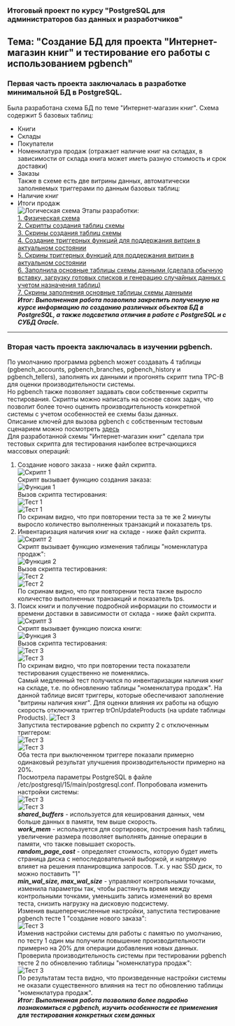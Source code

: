 ### Итоговый проект по курсу "PostgreSQL для администраторов баз данных и разработчиков" ###  
## Тема: "Создание БД для проекта "Интернет-магазин книг" и тестирование его работы с использованием pgbench" ##   
### Первая часть проекта заключалась в разработке минимальной БД в PostgreSQL. ###   
Была разработана схема БД по теме "Интернет-магазин книг". Схема содержит 5 базовых таблиц:  
 - Книги  
 - Склады  
 - Покупатели  
 - Номенклатура продаж (отражает наличие книг на складах, в зависимости от склада книга может иметь разную стоимость и срок доставки)   
 - Заказы   
Также в схеме есть две витрины данных, автоматически заполняемых триггерами по данным базовых таблиц:  
 - Наличие книг  
 - Итоги продаж  
![Логическая схема](/Scripts/Schema_log.jpg)
Этапы разработки:   
[1. Физическая схема](https://github.com/mkalinichenko2023/otus_project/tree/main/Scripts/Schema_fiz.jpg)   
[2. Скрипты создания таблиц схемы](https://github.com/mkalinichenko2023/otus_project/tree/main/Scripts/Create%20DB%20script.txt)   
[3. Скрины создания таблиц схемы](https://github.com/mkalinichenko2023/otus_project/tree/main/Screens/Create%20DB%20screens.md)   
[4. Создание триггерных функций для поддержания витрин в актуальном состоянии](https://github.com/mkalinichenko2023/otus_project/tree/main/Scripts/Add%20functions.txt)   
[5. Скрины триггерных функций для поддержания витрин в актуальном состоянии](https://github.com/mkalinichenko2023/otus_project/tree/main/Screens/Create%20DopFunc.md)   
[6. Заполнила основные таблицы схемы данными (сделала обычную вставку, загрузку готовых списков и генерацию случайных данных с учетом назначения таблиц)](https://github.com/mkalinichenko2023/otus_project/tree/main/Scripts/Load%20data.txt)   
[7. Скрины заполнения основные таблицы схемы данными](https://github.com/mkalinichenko2023/otus_project/tree/main/Screens/Create%20LoadData.md)   
***Итог: Выполненная работа позволила закрепить полученную на курсе информацию по созданию различных объектов БД в PostgreSQL, а также подсветила отличия в работе с PostgreSQL и с СУБД Oracle.***
------------------------   
### Вторая часть проекта заключалась в изучении pgbench. ###   
По умолчанию программа pgbench может создавать 4 таблицы (pgbench_accounts, pgbench_branches, pgbench_history и pgbench_tellers), заполнять их данными и прогонять скрипт типа TPC-B для оценки производительности системы.   
Но pgbench также позволяет задавать свои собственные скрипты тестирования. Скрипты можно написать на основе своих задач, что позволит более точно оценить производительность конкретной системы с учетом особенностей ее схемы базы данных.   
Описание ключей для вызова pgbench с собственным тестовым сценарием можно посмотреть [здесь](https://github.com/mkalinichenko2023/otus_project/tree/main/Scripts/pgbench_info.md)    
Для разработанной схемы "Интернет-магазин книг" сделала три тестовых скрипта для тестирования наиболее встречающихся массовых операций:   
1. Создание нового заказа - ниже файл скрипта.   
![Скрипт 1](/Screens/test_file_1.jpg)   
Скрипт вызывает функцию создания заказа:   
![Функция 1](/Screens/function_test_1.jpg)   
Вызов скрипта тестирования:   
![Тест 1](/Screens/test1_1.jpg)   
![Тест 1](/Screens/test1_2.jpg)   
По скринам видно, что при повторении теста за те же 2 минуты выросло количество выполненных транзакций и показатель tps.  
1. Инвентаризация наличия книг на складе - ниже файл скрипта.   
![Скрипт 2](/Screens/test_file_2.jpg)   
Скрипт вызывает функцию изменения таблицы "номенклатура продаж":   
![Функция 2](/Screens/function_test_2.jpg)   
Вызов скрипта тестирования:   
![Тест 2](/Screens/test2_1.jpg)   
![Тест 2](/Screens/test2_2.jpg)   
По скринам видно, что при повторении теста также выросло количество выполненных транзакций и показатель tps.  
1. Поиск книги и получение подробной информации по стоимости и времени доставки в зависимости от склада - ниже файл скрипта.   
![Скрипт 3](/Screens/test_file_3.jpg)   
Скрипт вызывает функцию поиска книги:   
![Функция 3](/Screens/function_test_3.jpg)   
Вызов скрипта тестирования:   
![Тест 3](/Screens/test3_1.jpg)   
![Тест 3](/Screens/test3_2.jpg)   
По скринам видно, что при повторении теста показатели тестирования существенно не поменялись.  
Самый медленный тест получился по инвентаризации наличия книг на складе, т.е. по обновлению таблицы "номенклатура продаж". На данной таблице висят триггеры, которые обеспечивают заполнение "витрины наличия книг". Для оценки влияния их работы на общую скорость отключила триггер trOnUpdateProducts (на update таблицы Products).
![Тест 3](/Screens/drop_trigger.jpg)   
Запустила тестирование pgbench по скрипту 2 с отключенным триггером:   
![Тест 3](/Screens/test_trigger.jpg)   
![Тест 3](/Screens/test_trigger2.jpg)  
Оба теста при выключенном триггере показали примерно одинаковый результат улучшения производительности примерно на 20%.   
Посмотрела параметры PostgreSQL в файле /etc/postgresql/15/main/postgresql.conf. Попробовала изменить настройки системы:  
![Тест 3](/Screens/new_settings2.jpg)   
![Тест 3](/Screens/new_settings.jpg)   
***shared_buffers*** - используется для кеширования данных, чем больше данных в памяти, тем выше скорость.   
***work_mem*** - используется для сортировок, построения hash таблиц, увеличение размера позволяет выполнять данные операции в памяти, что также повышает скорость.   
***random_page_cost*** - определяет стоимость, которую будет иметь страница диска с непоследовательной выборкой, и напрямую влияет на решения планировщика запросов. Т.к. у нас SSD диск, то можно поставить "1"   
***min_wal_size, max_wal_size*** - управляют контрольными точками, изменила параметры так, чтобы растянуть время между контрольными точками, уменьшить запись изменений во время теста, снизить нагрузку на дисковую подсистему.  
Изменив вышеперечисленные настройки, запустила тестирование pgbench тесте 1 "создание нового заказа":   
![Тест 3](/Screens/test1_1_add.jpg)   
Изменив настройки системы для работы с памятью по умолчанию, по тесту 1 один мы получили повышение производительности примерно на 20% для операции добавления новых данных.  
Проверила производительность системы при тестировании pgbench тесте 2 по обновлению таблицы "номенклатура продаж":   
![Тест 3](/Screens/test2_1_add.jpg)   
По результатам теста видно, что произведенные настройки системы не оказали существенного влияния на тест по обновлению таблицы "номенклатура продаж".    
***Итог: Выполненная работа позволила более подробно познакомиться с pgbench, изучить особенности ее применения для тестирования конкретных схем данных***   
